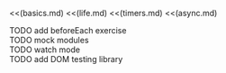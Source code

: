 <<(basics.md)
<<(life.md)
<<(timers.md)
<<(async.md)

<div class="notes">TODO add beforeEach exercise</div>
<div class="notes">TODO mock modules</div>
<div class="notes">TODO watch mode</div>
<div class="notes">TODO add DOM testing library</div>
